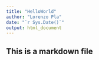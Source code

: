 ```yaml
---
title: "HelloWorld"
author: "Lorenzo Pla"
date: "`r Sys.Date()`"
output: html_document
---
```


## This is a markdown file